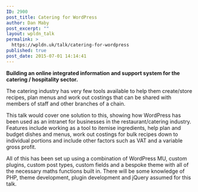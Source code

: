 ```yaml
---
ID: 2900
post_title: Catering for WordPress
author: Dan Maby
post_excerpt: ""
layout: wpldn_talk
permalink: >
  https://wpldn.uk/talk/catering-for-wordpress
published: true
post_date: 2015-07-01 14:14:41
---
```

<b>Building an online integrated information and support system for the catering / hospitality sector.</b>

The catering industry has very few tools available to help them create/store recipes, plan menus and work out costings that can be shared with members of staff and other branches of a chain.

This talk would cover one solution to this, showing how WordPress has been used as an intranet for businesses in the restaurant/catering industry. Features include working as a tool to itemise ingredients, help plan and budget dishes and menus, work out costings for bulk recipes down to individual portions and include other factors such as VAT and a variable gross profit.

All of this has been set up using a combination of WordPress MU, custom plugins, custom post types, custom fields and a bespoke theme with all of the necessary maths functions built in. There will be some knowledge of PHP, theme development, plugin development and jQuery assumed for this talk.